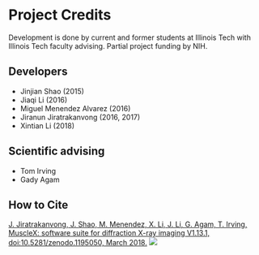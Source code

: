 # Project Credits

Development is done by current and former students at Illinois Tech with Illinois Tech faculty advising. Partial project funding by NIH. 

## Developers

* Jinjian Shao (2015)
* Jiaqi Li (2016)
* Miguel Menendez Alvarez (2016)
* Jiranun Jiratrakanvong (2016, 2017)
* Xintian Li (2018)

## Scientific advising

* Tom Irving
* Gady Agam

## How to Cite
[J. Jiratrakanvong, J. Shao, M. Menendez, X. Li, J. Li, G. Agam, T. Irving, MuscleX: software suite for diffraction X-ray 
imaging V1.13.1, doi:10.5281/zenodo.1195050, March 2018.](https://doi.org/10.5281/zenodo.1195050)
![](https://zenodo.org/badge/DOI/10.5281/zenodo.1195050.svg)
